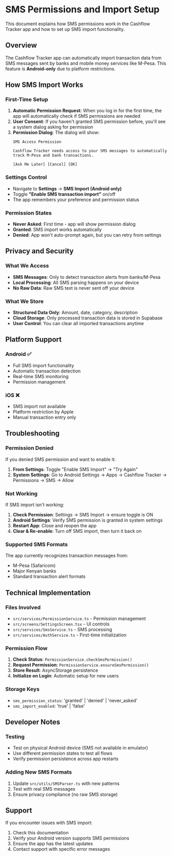 # SMS Permissions and Import Setup

This document explains how SMS permissions work in the Cashflow Tracker app and how to set up SMS import functionality.

## Overview

The Cashflow Tracker app can automatically import transaction data from SMS messages sent by banks and mobile money services like M-Pesa. This feature is **Android-only** due to platform restrictions.

## How SMS Import Works

### First-Time Setup
1. **Automatic Permission Request**: When you log in for the first time, the app will automatically check if SMS permissions are needed
2. **User Consent**: If you haven't granted SMS permission before, you'll see a system dialog asking for permission
3. **Permission Dialog**: The dialog will show:
   ```
   SMS Access Permission
   
   Cashflow Tracker needs access to your SMS messages to automatically 
   track M-Pesa and bank transactions.
   
   [Ask Me Later] [Cancel] [OK]
   ```

### Settings Control
- Navigate to **Settings** → **SMS Import (Android only)**
- Toggle **"Enable SMS transaction import"** on/off
- The app remembers your preference and permission status

### Permission States
- **Never Asked**: First time - app will show permission dialog
- **Granted**: SMS import works automatically
- **Denied**: App won't auto-prompt again, but you can retry from settings

## Privacy and Security

### What We Access
- **SMS Messages**: Only to detect transaction alerts from banks/M-Pesa
- **Local Processing**: All SMS parsing happens on your device
- **No Raw Data**: Raw SMS text is never sent off your device

### What We Store
- **Structured Data Only**: Amount, date, category, description
- **Cloud Storage**: Only processed transaction data is stored in Supabase
- **User Control**: You can clear all imported transactions anytime

## Platform Support

### Android ✅
- Full SMS import functionality
- Automatic transaction detection
- Real-time SMS monitoring
- Permission management

### iOS ❌
- SMS import not available
- Platform restriction by Apple
- Manual transaction entry only

## Troubleshooting

### Permission Denied
If you denied SMS permission and want to enable it:

1. **From Settings**: Toggle "Enable SMS Import" → "Try Again"
2. **System Settings**: Go to Android Settings → Apps → Cashflow Tracker → Permissions → SMS → Allow

### Not Working
If SMS import isn't working:

1. **Check Permission**: Settings → SMS Import → ensure toggle is ON
2. **Android Settings**: Verify SMS permission is granted in system settings
3. **Restart App**: Close and reopen the app
4. **Clear & Re-enable**: Turn off SMS import, then turn it back on

### Supported SMS Formats
The app currently recognizes transaction messages from:
- M-Pesa (Safaricom)
- Major Kenyan banks
- Standard transaction alert formats

## Technical Implementation

### Files Involved
- `src/services/PermissionService.ts` - Permission management
- `src/screens/SettingsScreen.tsx` - UI controls
- `src/services/SmsService.ts` - SMS processing
- `src/services/AuthService.ts` - First-time initialization

### Permission Flow
1. **Check Status**: `PermissionService.checkSmsPermission()`
2. **Request Permission**: `PermissionService.ensureSmsPermission()`
3. **Store Result**: AsyncStorage persistence
4. **Initialize on Login**: Automatic setup for new users

### Storage Keys
- `sms_permission_status`: 'granted' | 'denied' | 'never_asked'
- `sms_import_enabled`: 'true' | 'false'

## Developer Notes

### Testing
- Test on physical Android device (SMS not available in emulator)
- Use different permission states to test all flows
- Verify permission persistence across app restarts

### Adding New SMS Formats
1. Update `src/utils/SMSParser.ts` with new patterns
2. Test with real SMS messages
3. Ensure privacy compliance (no raw SMS storage)

## Support

If you encounter issues with SMS import:
1. Check this documentation
2. Verify your Android version supports SMS permissions
3. Ensure the app has the latest updates
4. Contact support with specific error messages
